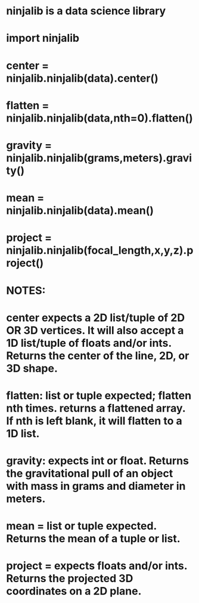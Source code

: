 ﻿# ninjalib is a data science library
# 
# import ninjalib
# center = ninjalib.ninjalib(data).center()
# flatten = ninjalib.ninjalib(data,nth=0).flatten()
# gravity = ninjalib.ninjalib(grams,meters).gravity()
# mean = ninjalib.ninjalib(data).mean()
# project = ninjalib.ninjalib(focal_length,x,y,z).project()
# 
# NOTES:
# center expects a 2D list/tuple of 2D OR 3D vertices. It will also accept a 1D list/tuple of floats and/or ints. Returns the center of the line, 2D, or 3D shape.
# flatten: list or tuple expected; flatten nth times. returns a flattened array. If nth is left blank, it will flatten to a 1D list.
# gravity: expects int or float. Returns the gravitational pull of an object with mass in grams and diameter in meters.
# mean = list or tuple expected. Returns the mean of a tuple or list.
# project = expects floats and/or ints. Returns the projected 3D coordinates on a 2D plane.
